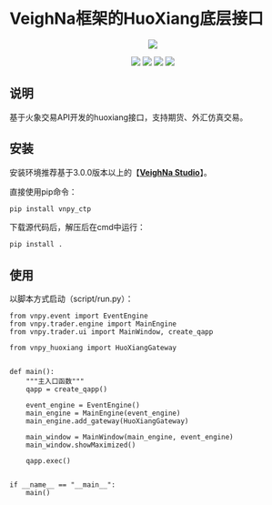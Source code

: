 # VeighNa框架的HuoXiang底层接口

<p align="center">
  <img src ="https://vnpy.oss-cn-shanghai.aliyuncs.com/vnpy-logo.png"/>
</p>

<p align="center">
    <img src ="https://img.shields.io/badge/version-1.0.0-blueviolet.svg"/>
    <img src ="https://img.shields.io/badge/platform-windows|linux｜macos-yellow.svg"/>
    <img src ="https://img.shields.io/badge/python-3.7|3.8|3.9|3.10-blue.svg" />
    <img src ="https://img.shields.io/github/license/vnpy/vnpy.svg?color=orange"/>
</p>

## 说明

基于火象交易API开发的huoxiang接口，支持期货、外汇仿真交易。

## 安装

安装环境推荐基于3.0.0版本以上的【[**VeighNa Studio**](https://www.vnpy.com)】。

直接使用pip命令：

```bash
pip install vnpy_ctp
```

下载源代码后，解压后在cmd中运行：

```bash
pip install .
```

## 使用

以脚本方式启动（script/run.py）：

```python3
from vnpy.event import EventEngine
from vnpy.trader.engine import MainEngine
from vnpy.trader.ui import MainWindow, create_qapp

from vnpy_huoxiang import HuoXiangGateway


def main():
    """主入口函数"""
    qapp = create_qapp()

    event_engine = EventEngine()
    main_engine = MainEngine(event_engine)
    main_engine.add_gateway(HuoXiangGateway)
    
    main_window = MainWindow(main_engine, event_engine)
    main_window.showMaximized()

    qapp.exec()


if __name__ == "__main__":
    main()
```
